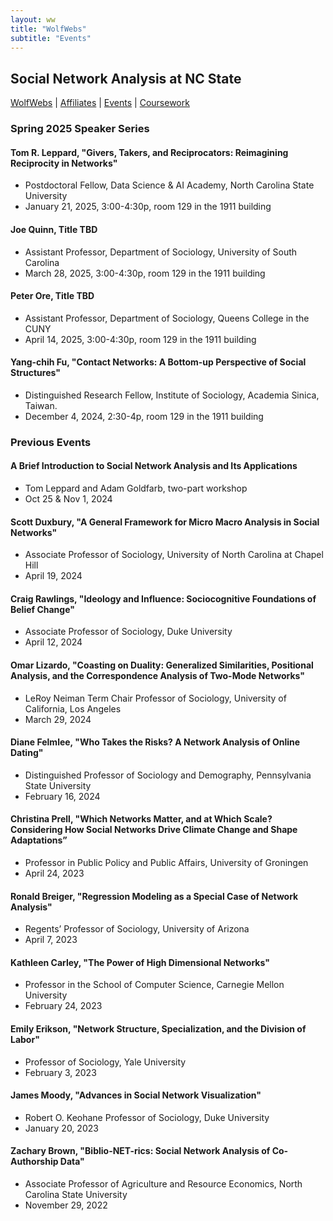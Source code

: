 ```yaml
---
layout: ww
title: "WolfWebs"
subtitle: "Events"
---
```

## Social Network Analysis at NC State

[WolfWebs](/WolfWebs/) | [Affiliates](/WolfWebs/affiliates.html) | [Events](/WolfWebs/events.html) | [Coursework](/WolfWebs/coursework.html) 

### Spring 2025 Speaker Series

#### Tom R. Leppard, "Givers, Takers, and Reciprocators: Reimagining Reciprocity in Networks"
 - Postdoctoral Fellow, Data Science & AI Academy, North Carolina State University
 - January 21, 2025, 3:00-4:30p, room 129 in the 1911 building

#### Joe Quinn, Title TBD
 - Assistant Professor, Department of Sociology, University of South Carolina
 - March 28, 2025, 3:00-4:30p, room 129 in the 1911 building

#### Peter Ore, Title TBD
 - Assistant Professor, Department of Sociology, Queens College in the CUNY
 - April 14, 2025, 3:00-4:30p, room 129 in the 1911 building

#### Yang-chih Fu, "Contact Networks: A Bottom-up Perspective of Social Structures"
 - Distinguished Research Fellow, Institute of Sociology, Academia Sinica, Taiwan.
 - December 4, 2024, 2:30-4p, room 129 in the 1911 building

### Previous Events
#### A Brief Introduction to Social Network Analysis and Its Applications
 - Tom Leppard and Adam Goldfarb, two-part workshop
 - Oct 25 & Nov 1, 2024

#### Scott Duxbury, "A General Framework for Micro Macro Analysis in Social Networks"
 - Associate Professor of Sociology, University of North Carolina at Chapel Hill
 - April 19, 2024

#### Craig Rawlings, "Ideology and Influence: Sociocognitive Foundations of Belief Change"
 - Associate Professor of Sociology, Duke University
 - April 12, 2024

#### Omar Lizardo, "Coasting on Duality: Generalized Similarities, Positional Analysis, and the Correspondence Analysis of Two-Mode Networks"
 - LeRoy Neiman Term Chair Professor of Sociology, University of California, Los Angeles
 - March 29, 2024

#### Diane Felmlee, "Who Takes the Risks? A Network Analysis of Online Dating"
 - Distinguished Professor of Sociology and Demography, Pennsylvania State University
 - February 16, 2024

#### Christina Prell, "Which Networks Matter, and at Which Scale? Considering How Social Networks Drive Climate Change and Shape Adaptations”
 - Professor in Public Policy and Public Affairs, University of Groningen
 - April 24, 2023

#### Ronald Breiger, "Regression Modeling as a Special Case of Network Analysis"
 - Regents’ Professor of Sociology, University of Arizona
 - April 7, 2023

#### Kathleen Carley, "The Power of High Dimensional Networks"
 - Professor in the School of Computer Science, Carnegie Mellon University
 - February 24, 2023

#### Emily Erikson, "Network Structure, Specialization, and the Division of Labor"
 - Professor of Sociology, Yale University
 - February 3, 2023

#### James Moody, "Advances in Social Network Visualization"
 - Robert O. Keohane Professor of Sociology, Duke University
 - January 20, 2023

#### Zachary Brown, "Biblio-NET-rics: Social Network Analysis of Co-Authorship Data"
 - Associate Professor of Agriculture and Resource Economics, North Carolina State University
 - November 29, 2022
